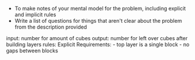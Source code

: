  -  To make notes of your mental model for the problem, including explicit and implicit rules 
 -  Write a list of questions for things that aren't clear about the problem from the description provided 

 input: number for amount of cubes
 output: number for left over cubes after building layers
 rules:
  Explicit Requirements:
    - top layer is a single block
    - no gaps between blocks
